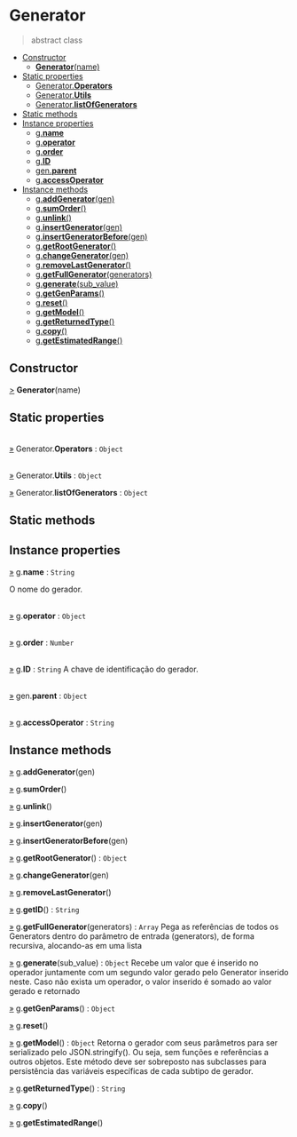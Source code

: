 
# Generator

> abstract class

- [Constructor](#constructor)
  - [**Generator**(name)](#Generator-cons)
- [Static properties](#static-properties)
  - [Generator.**Operators**](#Generator.Operator)
  - [Generator.**Utils**](#Generator.Utils)
  - [Generator.**listOfGenerators**](#Generator.listOfGenerators)
- [Static methods](#static-properties)
- [Instance properties](#static-properties)
  - [g.**name**](#g.name)
  - [g.**operator**](#g.operator)
  - [g.**order**](#g.order)
  - [g.**ID**](#g.ID)
  - [gen.**parent**](#gen.parent)
  - [g.**accessOperator**](#g.accessOperator)
- [Instance methods](#static-properties)
  - [g.**addGenerator**(gen)](#g.addGenerator)
  - [g.**sumOrder**()](#g.sumOrder)
  - [g.**unlink**()](#g.unlink)
  - [g.**insertGenerator**(gen)](#g.insertGenerator)
  - [g.**insertGeneratorBefore**(gen)](#g.insertGeneratorBefore)
  - [g.**getRootGenerator**()](#g.getRootGenerator)
  - [g.**changeGenerator**(gen)](#g.changeGenerator)
  - [g.**removeLastGenerator**()](#g.removeLastGenerator)
  - [g.**getFullGenerator**(generators)](#g.getFullGenerator)
  - [g.**generate**(sub_value)](#g.generate)
  - [g.**getGenParams**()](#g.getGenParams)
  - [g.**reset**()](#g.reset)
  - [g.**getModel**()](#g.getModel)
  - [g.**getReturnedType**()](#g.getReturnedType)
  - [g.**copy**()](#g.copy)
  - [g.**getEstimatedRange**()](#g.getEstimatedRange)

## Constructor

<a href="#Generator-cons" name="Generator-cons">></a> **Generator**(name)

## Static properties

<br><a href='#Generator.Operators' name='Generator.Operators'>&raquo;</a> Generator.**Operators** : `Object`

<br><a href='#Generator.Utils' name='Generator.Utils'>&raquo;</a> Generator.**Utils** : `Object`

<a href='#Generator.listOfGenerators' name='Generator.listOfGenerators'>&raquo;</a> Generator.**listOfGenerators** : `Object`

## Static methods

## Instance properties

<a href='#g.name' name='g.name'>&raquo;</a> g.**name** : `String`

O nome do gerador.

<br><a href='#g.operator' name='g.operator'>&raquo;</a> g.**operator** : `Object`

<br><a href='#g.order' name='g.order'>&raquo;</a> g.**order** : `Number`

<br><a href='#g.ID' name='g.ID'>&raquo;</a> g.**ID** : `String`
A chave de identificação do gerador.

<br><a href='#gen.parent' name='gen.parent'>&raquo;</a> gen.**parent** : `Object`

<br><a href='#g.accessOperator' name='g.accessOperator'>&raquo;</a> g.**accessOperator** : `String`

## Instance methods

<a href="#g.addGenerator" name='g.addGenerator'>&raquo;</a> g.**addGenerator**(gen)

<a href="#g.sumOrder" name='g.sumOrder'>&raquo;</a> g.**sumOrder**()

<a href="#g.unlink" name='g.unlink'>&raquo;</a> g.**unlink**()

<a href="#g.insertGenerator" name='g.insertGenerator'>&raquo;</a> g.**insertGenerator**(gen)

<a href="#g.insertGeneratorBefore" name='g.insertGeneratorBefore'>&raquo;</a> g.**insertGeneratorBefore**(gen)

<a href="#g.getRootGenerator" name='g.getRootGenerator'>&raquo;</a> g.**getRootGenerator**() : `Object`

<a href="#g.changeGenerator" name='g.changeGenerator'>&raquo;</a> g.**changeGenerator**(gen)

<a href="#g.removeLastGenerator" name='g.removeLastGenerator'>&raquo;</a> g.**removeLastGenerator**()

<a href="#g.getID" name='g.getID'>&raquo;</a> g.**getID**() : `String`

<a href="#g.getFullGenerator" name='g.getFullGenerator'>&raquo;</a> g.**getFullGenerator**(generators) : `Array`
Pega as referências de todos os Generators dentro do parâmetro de entrada (generators), de forma recursiva, alocando-as em uma lista

<a href="#g.generate" name='g.generate'>&raquo;</a> g.**generate**(sub_value) : `Object`
Recebe um valor que é inserido no operador juntamente com um segundo valor gerado pelo Generator inserido neste.
Caso não exista um operador, o valor inserido é somado ao valor gerado e retornado

<a href="#g.getGenParams" name='g.getGenParams'>&raquo;</a> g.**getGenParams**() : `Object`

<a href="#g.reset" name='g.reset'>&raquo;</a> g.**reset**()

<a href="#g.getModel" name='g.getModel'>&raquo;</a> g.**getModel**() : `Object`
Retorna o gerador com seus parâmetros para ser serializado pelo JSON.stringify().
Ou seja, sem funções e referências a outros objetos.
Este método deve ser sobreposto nas subclasses para persistência das variáveis específicas de cada subtipo de gerador.

<a href="#g.getReturnedType" name='g.getReturnedType'>&raquo;</a> g.**getReturnedType**() : `String`

<a href="#g.copy" name='g.copy'>&raquo;</a> g.**copy**()

<a href="#g.getEstimatedRange" name='g.getEstimatedRange'>&raquo;</a> g.**getEstimatedRange**()


